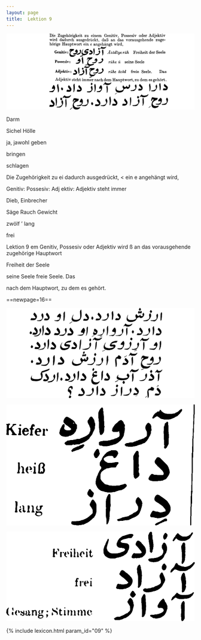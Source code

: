 ```yaml
---
layout: page
title:  Lektion 9
---
```



![image](/assets/s/018.png-06.png)

Darm

Sichel Hölle

ja, jawohl geben

bringen

schlagen

Die Zugehörigkeit zu ei dadurch ausgedrückt, < ein e angehängt wird,

Genitiv: Possesiv: Adj ektiv: Adjektiv steht immer



Dieb, Einbrecher

Säge Rauch Gewicht

zwölf ’ lang

frei

Lektion 9 em Genitiv, Possesiv oder Adjektiv wird ß an das vorausgehende
zugehörige Hauptwort

Freiheit der Seele

seine Seele freie Seele. Das

nach dem Hauptwort, zu dem es gehört.



==newpage=16==

![image](/assets/s/019.png-02.png)

![image](/assets/s/2col/019.png-07_1L.png)

![image](/assets/s/2col/019.png-07_2R.png)


{% include lexicon.html param_id="09" %}

